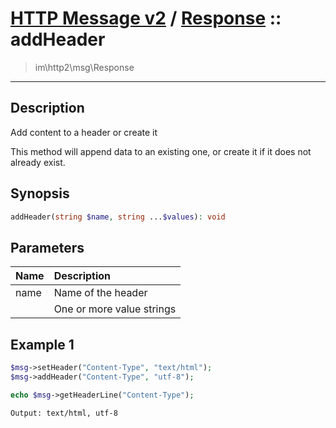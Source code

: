# [HTTP Message v2](http2.md) / [Response](http2-Response.md) :: addHeader
 > im\http2\msg\Response
____

## Description
Add content to a header or create it

This method will append data to an existing one, or
create it if it does not already exist.

## Synopsis
```php
addHeader(string $name, string ...$values): void
```

## Parameters
| Name | Description |
| :--- | :---------- |
| name | Name of the header |
|  | One or more value strings |

## Example 1
```php
$msg->setHeader("Content-Type", "text/html");
$msg->addHeader("Content-Type", "utf-8");

echo $msg->getHeaderLine("Content-Type");
```

```
Output: text/html, utf-8
```

